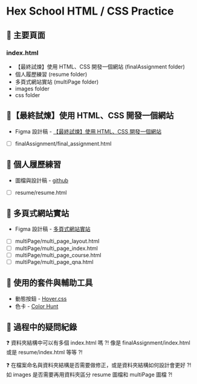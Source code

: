 # Hex School HTML / CSS Practice

## 🚩 主要頁面

### index.html

- 【最終試煉】使用 HTML、CSS 開發一個網站 (finalAssignment folder)
- 個人履歷練習 (resume folder)
- 多頁式網站實站 (multiPage folder)
- images folder
- css folder

## 🚩【最終試煉】使用 HTML、CSS 開發一個網站

- Figma 設計稿 - [【最終試煉】使用 HTML、CSS 開發一個網站](https://www.figma.com/file/9f3gRMFzfpmJXZKM5T9Iy2/HTML-%E8%AA%B2%E7%A8%8B%E4%BD%9C%E6%A5%AD---2023%E7%89%88?type=design&node-id=0-1&mode=design&t=DbXKbfVfz5hRKOJE-0)
- [ ] finalAssignment/final_assignment.html

## 🚩 個人履歷練習

- 圖檔與設計稿 - [github](https://github.com/hexschool/course-css-resume)
- [ ] resume/resume.html

## 🚩 多頁式網站實站

- Figma 設計稿 - [多頁式網站實站](https://www.figma.com/file/77cPrSetrZuq1c6wrQ9e3q/HTML-%E8%AA%B2%E7%A8%8B---%E6%9C%80%E7%B5%82%E4%BD%9C%E6%A5%AD%EF%BC%88%E5%85%AC%E9%96%8B%E7%89%88%EF%BC%89?type=design&node-id=11-242&mode=design&t=yTYFkgJK6Xp4B0hX-0)
- [ ] multiPage/multi_page_layout.html
- [ ] multiPage/multi_page_index.html
- [ ] multiPage/multi_page_course.html
- [ ] multiPage/multi_page_qna.html

## 🚩 使用的套件與輔助工具

- 動態按鈕 - [Hover.css](https://ianlunn.github.io/Hover/)
- 色卡 - [Color Hunt](https://colorhunt.co/palettes/popular)

## 🚩 過程中的疑問紀錄

❓ 資料夾結構中可以有多個 index.html 嗎 ?! 像是 finalAssignment/index.html 或是 resume/index.html 等等 ?!

❓ 在檔案命名與資料夾結構是否需要做修正，或是資料夾結構如何設計會更好 ?! 如 images 是否需要再用資料夾區分 resume 圖檔和 multiPage 圖檔 ?!
